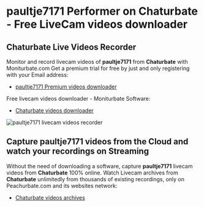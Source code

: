 # paultje7171 Performer on Chaturbate - Free LiveCam videos downloader

## Chaturbate Live Videos Recorder

Monitor and record livecam videos of **paultje7171** from **Chaturbate** with Moniturbate.com
Get a premium trial for free by just and only registering with your Email address:
* [paultje7171 Premium videos downloader](https://moniturbate.com/request-demo-licence-key.html)

Free livecam videos downloader - Moniturbate Software:
* [Chaturbate videos downloader](https://moniturbate.com/moniturbate-download-software.html)

![paultje7171 livecam videos recorder](https://peachurnet.com/templates/moniturbate-software.png)


## Capture paultje7171 videos from the Cloud and watch your recordings on Streaming

Without the need of downloading a software, capture **paultje7171** livecam videos from **Chaturbate** 100% online.
Watch Livecam archives from **Chaturbate** unlimitedly from thousands of existing recordings, only on Peachurbate.com and its websites network:
* [Chaturbate videos archives](https://peachurnet.com/)
